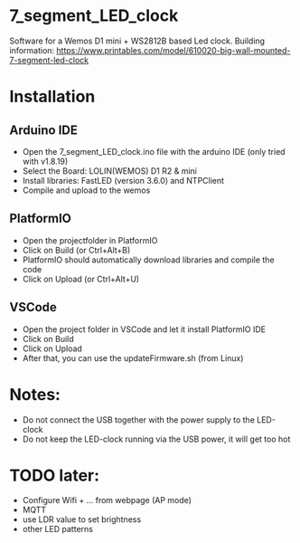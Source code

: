 # 7_segment_LED_clock
Software for a Wemos D1 mini + WS2812B based Led clock.
Building information: https://www.printables.com/model/610020-big-wall-mounted-7-segment-led-clock

# Installation

## Arduino IDE
 * Open the 7_segment_LED_clock.ino file with the arduino IDE (only tried with v1.8.19)
 * Select the Board:  LOLIN(WEMOS) D1 R2 & mini
 * Install libraries: FastLED (version 3.6.0) and NTPClient
 * Compile and upload to the wemos

## PlatformIO
 * Open the projectfolder in PlatformIO
 * Click on Build (or Ctrl+Alt+B)
 * PlatformIO should automatically download libraries and compile the code
 * Click on Upload (or Ctrl+Alt+U)

 ## VSCode
 * Open the project folder in VSCode and let it install PlatformIO IDE
 * Click on Build
 * Click on Upload
 * After that, you can use the updateFirmware.sh (from Linux)

# Notes:
 * Do not connect the USB together with the power supply to the LED-clock
 * Do not keep the LED-clock running via the USB power, it will get too hot

# TODO later: 
 * Configure Wifi + ... from webpage (AP mode)
 * MQTT
 * use LDR value to set brightness
 * other LED patterns



